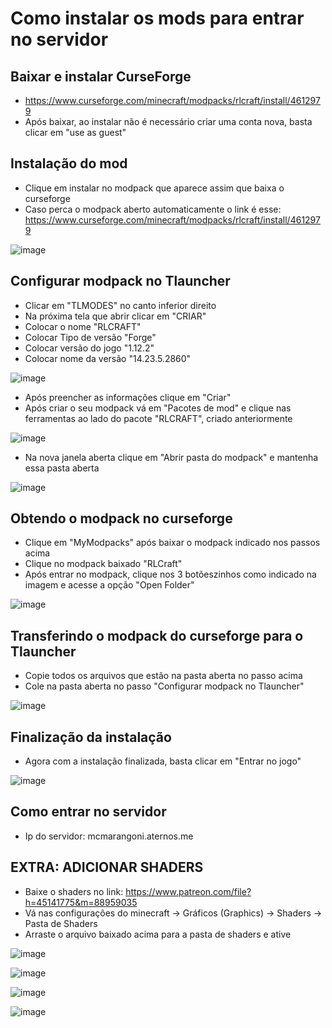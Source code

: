 # Como instalar os mods para entrar no servidor

## Baixar e instalar CurseForge
* https://www.curseforge.com/minecraft/modpacks/rlcraft/install/4612979
* Após baixar, ao instalar não é necessário criar uma conta nova, basta clicar em "use as guest"

## Instalação do mod
* Clique em instalar no modpack que aparece assim que baixa o curseforge
* Caso perca o modpack aberto automaticamente o link é esse: https://www.curseforge.com/minecraft/modpacks/rlcraft/install/4612979
  
![image](https://github.com/user-attachments/assets/f174a1ba-6743-4b68-ab59-08f2322c7777)

## Configurar modpack no Tlauncher
* Clicar em "TLMODES" no canto inferior direito
* Na próxima tela que abrir clicar em "CRIAR"
* Colocar o nome "RLCRAFT"
* Colocar Tipo de versão "Forge"
* Colocar versão do jogo "1.12.2"
* Colocar nome da versão "14.23.5.2860"

![image](https://github.com/user-attachments/assets/8f0d79bd-54a3-40de-898e-90ebed6c4151)

* Após preencher as informações clique em "Criar"
* Após criar o seu modpack vá em "Pacotes de mod" e clique nas ferramentas ao lado do pacote "RLCRAFT", criado anteriormente

![image](https://github.com/user-attachments/assets/ed3221af-8dee-4baa-b431-e66dc8ce987f)

* Na nova janela aberta clique em "Abrir pasta do modpack" e mantenha essa pasta aberta

![image](https://github.com/user-attachments/assets/59253a8c-9456-4cfb-8f05-0962780d8bff)

## Obtendo o modpack no curseforge
* Clique em "MyModpacks" após baixar o modpack indicado nos passos acima
* Clique no modpack baixado "RLCraft"
* Após entrar no modpack, clique nos 3 botõeszinhos como indicado na imagem e acesse a opção "Open Folder"

![image](https://github.com/user-attachments/assets/57728844-8d41-4ed8-a5fb-3cc9de4277ac)

## Transferindo o modpack do curseforge para o Tlauncher
* Copie todos os arquivos que estão na pasta aberta no passo acima
* Cole na pasta aberta no passo "Configurar modpack no Tlauncher"

![image](https://github.com/user-attachments/assets/9de75ca4-f0f5-48e9-a9b2-3f98eb7e2d15)

## Finalização da instalação
* Agora com a instalação finalizada, basta clicar em "Entrar no jogo"

![image](https://github.com/user-attachments/assets/18515861-3ecf-4719-b55a-5864691869f2)

## Como entrar no servidor
* Ip do servidor: mcmarangoni.aternos.me

## EXTRA: ADICIONAR SHADERS
* Baixe o shaders no link: https://www.patreon.com/file?h=45141775&m=88959035
* Vá nas configurações do minecraft -> Gráficos (Graphics) -> Shaders -> Pasta de Shaders
* Arraste o arquivo baixado acima para a pasta de shaders e ative

![image](https://github.com/user-attachments/assets/9445c758-a3a2-4a3a-99a4-16a8fe71493b)

![image](https://github.com/user-attachments/assets/74d016a4-87ea-4408-ac5b-502a30189e67)

![image](https://github.com/user-attachments/assets/43499d5c-da57-4d3b-a5c5-932f33a8ffcc)

![image](https://github.com/user-attachments/assets/13cf3a87-1387-455f-bf0a-c9deae9190cf)

